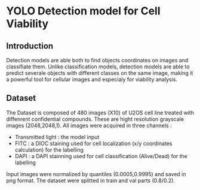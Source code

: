 # YOLO Detection model for Cell Viability

## Introduction
Detection models are able both to find objects coordinates on images and classifiate them. Unlike classification models, detection models are able to predict severale objects with different classes on the same image, making it a powerful tool for cellular images and especialy for viability analysis.

## Dataset
The Dataset is composed of 480 images (X10) of U2OS cell line treated with diffenrent confidential compounds. These are hight resolution grayscale images (2048,2048,1).
All images were acquired in three channels :
  - Transmitted light : the model  input
  - FITC : a DIOC staining used for cell localization (x/y coordinates calculation) for the labelling
  - DAPI : a DAPI stainning used for cell classification (Alive/Dead) for the labelling

Input images were normalized by quantiles (0.0005,0.9995) and saved in png format. The dataset were splitted in train and val parts (0.8/0.2).

